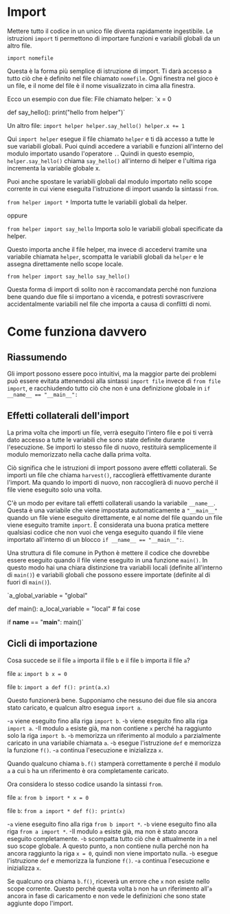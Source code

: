 # Import
Mettere tutto il codice in un unico file diventa rapidamente ingestibile.
Le istruzioni `import` ti permettono di importare funzioni e variabili globali da un altro file.

`import nomefile`

Questa è la forma più semplice di istruzione di import. Ti darà accesso a tutto ciò che è definito nel file chiamato `nomefile`. Ogni finestra nel gioco è un file, e il nome del file è il nome visualizzato in cima alla finestra.

Ecco un esempio con due file:
File chiamato helper:
`x = 0

def say_hello():
    print("hello from helper")`

Un altro file:
`import helper
helper.say_hello()
helper.x += 1`

Qui `import helper` esegue il file chiamato `helper` e ti dà accesso a tutte le sue variabili globali.
Puoi quindi accedere a variabili e funzioni all'interno del modulo importato usando l'operatore `.`.
Quindi in questo esempio, `helper.say_hello()` chiama `say_hello()` all'interno di helper e l'ultima riga incrementa la variabile globale x.

Puoi anche spostare le variabili globali dal modulo importato nello scope corrente in cui viene eseguita l'istruzione di import usando la sintassi `from`.

`from helper import *`
Importa tutte le variabili globali da helper.

oppure

`from helper import say_hello`
Importa solo le variabili globali specificate da helper.

Questo importa anche il file helper, ma invece di accedervi tramite una variabile chiamata `helper`, scompatta le variabili globali da `helper` e le assegna direttamente nello scope locale.

`from helper import say_hello
say_hello()`

Questa forma di import di solito non è raccomandata perché non funziona bene quando due file si importano a vicenda, e potresti sovrascrivere accidentalmente variabili nel file che importa a causa di conflitti di nomi.

# Come funziona davvero

## Riassumendo
Gli import possono essere poco intuitivi, ma la maggior parte dei problemi può essere evitata attenendosi alla sintassi `import file` invece di `from file import`, e racchiudendo tutto ciò che non è una definizione globale in
`if __name__ == "__main__":`

## Effetti collaterali dell'import
La prima volta che importi un file, verrà eseguito l'intero file e poi ti verrà dato accesso a tutte le variabili che sono state definite durante l'esecuzione.
Se importi lo stesso file di nuovo, restituirà semplicemente il modulo memorizzato nella cache dalla prima volta.

Ciò significa che le istruzioni di import possono avere effetti collaterali. Se importi un file che chiama `harvest()`, raccoglierà effettivamente durante l'import. Ma quando lo importi di nuovo, non raccoglierà di nuovo perché il file viene eseguito solo una volta.

C'è un modo per evitare tali effetti collaterali usando la variabile `__name__`. Questa è una variabile che viene impostata automaticamente a `"__main__"` quando un file viene eseguito direttamente, e al nome del file quando un file viene eseguito tramite `import`.
È considerata una buona pratica mettere qualsiasi codice che non vuoi che venga eseguito quando il file viene importato all'interno di un blocco `if __name__ == "__main__":`.

Una struttura di file comune in Python è mettere il codice che dovrebbe essere eseguito quando il file viene eseguito in una funzione `main()`. In questo modo hai una chiara distinzione tra variabili locali (definite all'interno di `main()`) e variabili globali che possono essere importate (definite al di fuori di `main()`).

`a_global_variable = "global"

def main():
    a_local_variable = "local"
    # fai cose

if __name__ == "__main__":
    main()`

## Cicli di importazione
Cosa succede se il file `a` importa il file `b` e il file `b` importa il file `a`?

file `a`:
`import b
x = 0`

file `b`:
`import a
def f():
    print(a.x)`

Questo funzionerà bene. Supponiamo che nessuno dei due file sia ancora stato caricato, e qualcun altro esegua `import a`.

-`a` viene eseguito fino alla riga `import b`.
-`b` viene eseguito fino alla riga `import a`.
-Il modulo `a` esiste già, ma non contiene `x` perché ha raggiunto solo la riga `import b`.
-`b` memorizza un riferimento al modulo `a` parzialmente caricato in una variabile chiamata `a`.
-`b` esegue l'istruzione `def` e memorizza la funzione `f()`.
-`a` continua l'esecuzione e inizializza `x`.

Quando qualcuno chiama `b.f()` stamperà correttamente `0` perché il modulo `a` a cui `b` ha un riferimento è ora completamente caricato.

Ora considera lo stesso codice usando la sintassi `from`.

file `a`:
`from b import *
x = 0`

file `b`:
`from a import *
def f():
    print(x)`

-`a` viene eseguito fino alla riga `from b import *`.
-`b` viene eseguito fino alla riga `from a import *`.
-Il modulo `a` esiste già, ma non è stato ancora eseguito completamente.
-`b` scompatta tutto ciò che è attualmente in `a` nel suo scope globale. A questo punto, `a` non contiene nulla perché non ha ancora raggiunto la riga `x = 0`, quindi non viene importato nulla.
-`b` esegue l'istruzione `def` e memorizza la funzione `f()`.
-`a` continua l'esecuzione e inizializza `x`.

Se qualcuno ora chiama `b.f()`, riceverà un errore che `x` non esiste nello scope corrente. Questo perché questa volta `b` non ha un riferimento all'`a` ancora in fase di caricamento e non vede le definizioni che sono state aggiunte dopo l'import.